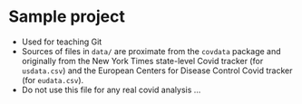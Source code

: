 # Sample project 

- Used for teaching Git
- Sources of files in `data/` are proximate from the `covdata` package and originally from the New York Times state-level Covid tracker (for `usdata.csv`) and the European Centers for Disease Control Covid tracker (for `eudata.csv`).
- Do not use this file for any real covid analysis ...

